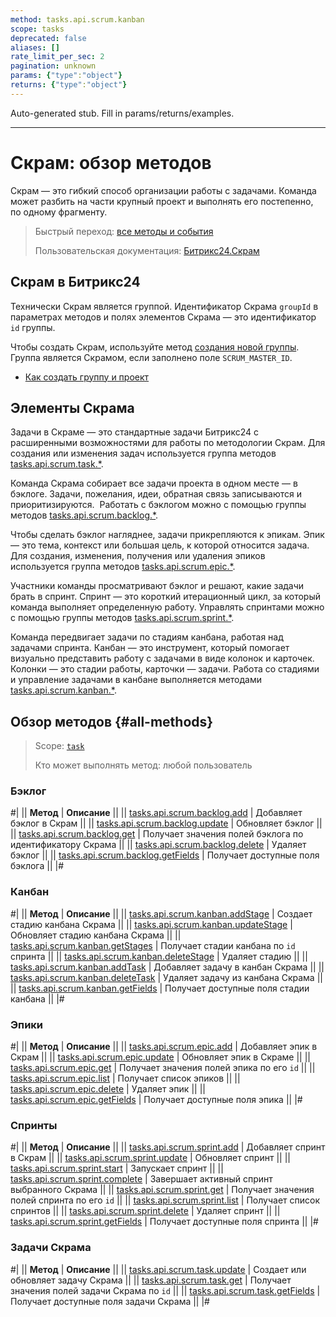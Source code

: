 ```yaml
---
method: tasks.api.scrum.kanban
scope: tasks
deprecated: false
aliases: []
rate_limit_per_sec: 2
pagination: unknown
params: {"type":"object"}
returns: {"type":"object"}
---
```


Auto-generated stub. Fill in params/returns/examples.

---

# Скрам: обзор методов

Скрам — это гибкий способ организации работы с задачами. Команда может разбить на части крупный проект и выполнять его постепенно, по одному фрагменту.

> Быстрый переход: [все методы и события](#all-methods) 
> 
> Пользовательская документация: [Битрикс24.Скрам](https://helpdesk.bitrix24.ru/open/13660630/)

## Скрам в Битрикс24

Технически Скрам является группой. Идентификатор Скрама `groupId` в параметрах методов и полях элементов Скрама — это идентификатор `id` группы.

Чтобы создать Скрам, используйте метод [создания новой группы](../sonet-group-create.md). Группа является Скрамом, если заполнено поле `SCRUM_MASTER_ID`.



- [Как создать группу и проект](https://helpdesk.bitrix24.ru/open/22699004/)



## Элементы Скрама

Задачи в Скраме — это стандартные задачи Битрикс24 с расширенными возможностями для работы по методологии Скрам. Для создания или изменения задач используется группа методов [tasks.api.scrum.task.*](./task/index.md).

Команда Скрама собирает все задачи проекта в одном месте — в бэклоге. Задачи, пожелания, идеи, обратная связь записываются и приоритизируются.  Работать с бэклогом можно с помощью группы методов [tasks.api.scrum.backlog.*](./backlog/index.md).

Чтобы сделать бэклог нагляднее, задачи прикрепляются к эпикам. Эпик — это тема, контекст или большая цель, к которой относится задача. Для создания, изменения, получения или удаления эпиков используется группа методов [tasks.api.scrum.epic.*](./epic/index.md).

Участники команды просматривают бэклог и решают, какие задачи брать в спринт. Спринт — это короткий итерационный цикл, за который команда выполняет определенную работу. Управлять спринтами можно с помощью группы методов [tasks.api.scrum.sprint.*](./sprint/index.md).

Команда передвигает задачи по стадиям канбана, работая  над задачами спринта. Канбан — это инструмент, который помогает визуально представить работу с задачами в виде колонок и карточек. Колонки — это стадии работы, карточки — задачи. Работа со стадиями и управление задачами в канбане выполняется методами [tasks.api.scrum.kanban.*](./kanban/index.md).

## Обзор методов {#all-methods} 

> Scope: [`task`](../../scopes/permissions.md)
>
> Кто может выполнять метод: любой пользователь

### Бэклог

#|
|| **Метод** | **Описание** ||
|| [tasks.api.scrum.backlog.add](./backlog/tasks-api-scrum-backlog-add.md) | Добавляет бэклог в Скрам ||
|| [tasks.api.scrum.backlog.update](./backlog/tasks-api-scrum-backlog-update.md) | Обновляет бэклог ||
|| [tasks.api.scrum.backlog.get](./backlog/tasks-api-scrum-backlog-get.md) | Получает значения полей бэклога по идентификатору Скрама ||
|| [tasks.api.scrum.backlog.delete](./backlog/tasks-api-scrum-backlog-delete.md) | Удаляет бэклог ||
|| [tasks.api.scrum.backlog.getFields](./backlog/tasks-api-scrum-backlog-get-fields.md) | Получает доступные поля бэклога ||
|#

### Канбан

#|
|| **Метод** | **Описание** ||
|| [tasks.api.scrum.kanban.addStage](./kanban/tasks-api-scrum-kanban-add-stage.md) | Создает стадию канбана Скрама ||
|| [tasks.api.scrum.kanban.updateStage](./kanban/tasks-api-scrum-kanban-update-stage.md) | Обновляет стадию канбана Скрама ||
|| [tasks.api.scrum.kanban.getStages](./kanban/tasks-api-scrum-kanban-get-stages.md) | Получает стадии канбана по `id` спринта ||
|| [tasks.api.scrum.kanban.deleteStage](./kanban/tasks-api-scrum-kanban-delete-stage.md) | Удаляет стадию ||
|| [tasks.api.scrum.kanban.addTask](./kanban/tasks-api-scrum-kanban-add-task.md) | Добавляет задачу в канбан Скрама ||
|| [tasks.api.scrum.kanban.deleteTask](./kanban/tasks-api-scrum-kanban-delete-task.md) | Удаляет задачу из канбана Скрама ||
|| [tasks.api.scrum.kanban.getFields](./kanban/tasks-api-scrum-kanban-get-fields.md) | Получает доступные поля стадии канбана ||
|#

### Эпики

#|
|| **Метод** | **Описание** ||
|| [tasks.api.scrum.epic.add](./epic/tasks-api-scrum-epic-add.md) | Добавляет эпик в Скрам ||
|| [tasks.api.scrum.epic.update](./epic/tasks-api-scrum-epic-update.md) | Обновляет эпик в Скраме ||
|| [tasks.api.scrum.epic.get](./epic/tasks-api-scrum-epic-get.md) | Получает значения полей эпика по его `id` ||
|| [tasks.api.scrum.epic.list](./epic/tasks-api-scrum-epic-list.md) | Получает список эпиков ||
|| [tasks.api.scrum.epic.delete](./epic/tasks-api-scrum-epic-delete.md) | Удаляет эпик ||
|| [tasks.api.scrum.epic.getFields](./epic/tasks-api-scrum-epic-get-fields.md) | Получает доступные поля эпика ||
|#

### Спринты

#|
|| **Метод** | **Описание** ||
|| [tasks.api.scrum.sprint.add](./sprint/tasks-api-scrum-sprint-add.md) | Добавляет спринт в Скрам ||
|| [tasks.api.scrum.sprint.update](./sprint/tasks-api-scrum-sprint-update.md) | Обновляет спринт ||
|| [tasks.api.scrum.sprint.start](./sprint/tasks-api-scrum-sprint-start.md) | Запускает спринт ||
|| [tasks.api.scrum.sprint.complete](./sprint/tasks-api-scrum-sprint-complete.md) | Завершает активный спринт выбранного Скрама ||
|| [tasks.api.scrum.sprint.get](./sprint/tasks-api-scrum-sprint-get.md) | Получает значения полей спринта по его `id` ||
|| [tasks.api.scrum.sprint.list](./sprint/tasks-api-scrum-sprint-list.md) | Получает список спринтов ||
|| [tasks.api.scrum.sprint.delete](./sprint/tasks-api-scrum-sprint-delete.md) | Удаляет спринт ||
|| [tasks.api.scrum.sprint.getFields](./sprint/tasks-api-scrum-sprint-get-fields.md) | Получает доступные поля спринта ||
|#

### Задачи Скрама

#|
|| **Метод** | **Описание** ||
|| [tasks.api.scrum.task.update](./task/tasks-api-scrum-task-update.md) | Создает или обновляет задачу Скрама ||
|| [tasks.api.scrum.task.get](./task/tasks-api-scrum-task-get.md) | Получает значения полей задачи Скрама по `id` ||
|| [tasks.api.scrum.task.getFields](./task/tasks-api-scrum-task-get-fields.md) | Получает доступные поля задачи Скрама ||
|#

